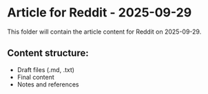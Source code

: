 # Article for Reddit - 2025-09-29

This folder will contain the article content for Reddit on 2025-09-29.

## Content structure:
- Draft files (.md, .txt)
- Final content
- Notes and references
